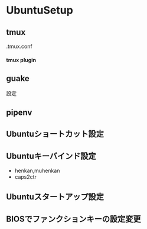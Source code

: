 # UbuntuSetup

## tmux
.tmux.conf
#### tmux plugin

## guake
設定
## pipenv
## Ubuntuショートカット設定
## Ubuntuキーバインド設定
- henkan,muhenkan
- caps2ctr
## Ubuntuスタートアップ設定
## BIOSでファンクションキーの設定変更

